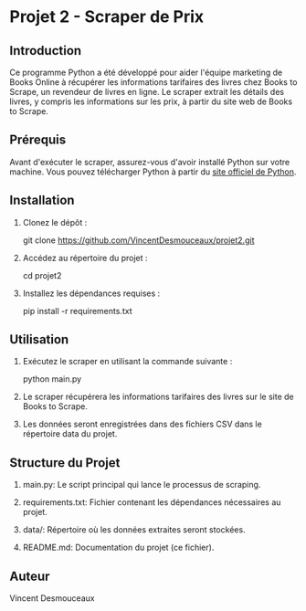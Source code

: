 # Projet 2 - Scraper de Prix

## Introduction

Ce programme Python a été développé pour aider l'équipe marketing de Books Online à récupérer les informations tarifaires des livres chez Books to Scrape, un revendeur de livres en ligne. Le scraper extrait les détails des livres, y compris les informations sur les prix, à partir du site web de Books to Scrape.

## Prérequis

Avant d'exécuter le scraper, assurez-vous d'avoir installé Python sur votre machine. Vous pouvez télécharger Python à partir du [site officiel de Python](https://www.python.org/).

## Installation

1. Clonez le dépôt :

   git clone https://github.com/VincentDesmouceaux/projet2.git

2. Accédez au répertoire du projet :

   cd projet2

3. Installez les dépendances requises :

   pip install -r requirements.txt

## Utilisation

1. Exécutez le scraper en utilisant la commande suivante :

   python main.py

2. Le scraper récupérera les informations tarifaires des livres sur le site de Books to Scrape.

3. Les données seront enregistrées dans des fichiers CSV dans le répertoire data du projet.

## Structure du Projet

1. main.py: Le script principal qui lance le processus de scraping.

2. requirements.txt: Fichier contenant les dépendances nécessaires au projet.

3. data/: Répertoire où les données extraites seront stockées.

4. README.md: Documentation du projet (ce fichier).

## Auteur

Vincent Desmouceaux
